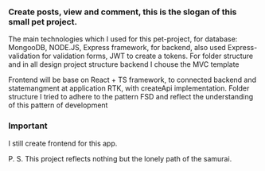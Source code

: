 ### Create posts, view and comment, this is the slogan of this small pet project. ###

The main technologies which I used for this pet-project, for database: MongooDB, NODE.JS, Express framework, for backend, also used Express-validation for validation forms, JWT to create a tokens. For folder structure and in all design project structure backend I chouse the MVC template

Frontend will be base on React + TS framework, to connected backend and statemangment at application RTK, with createApi implementation. Folder structure I tried to adhere to the pattern FSD and reflect the understanding of this pattern of development 
  
### Important ###
I still create frontend for this app.


P. S. This project reflects nothing but the lonely path of the samurai.
